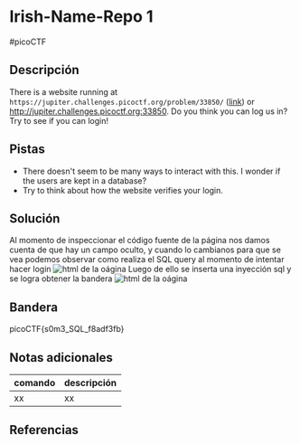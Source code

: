 # Irish-Name-Repo 1
#picoCTF 
## Descripción
There is a website running at `https://jupiter.challenges.picoctf.org/problem/33850/` ([link](https://jupiter.challenges.picoctf.org/problem/33850/)) or http://jupiter.challenges.picoctf.org:33850. Do you think you can log us in? Try to see if you can login!

## Pistas 
+ There doesn't seem to be many ways to interact with this. I wonder if the users are kept in a database?
+ Try to think about how the website verifies your login.

## Solución
Al momento de inspeccionar el código fuente de la página nos damos cuenta de que hay un campo oculto, y cuando lo cambianos para que se vea podemos observar como realiza el SQL query al momento de intentar hacer login 
![html de la oágina](/PicoCTF(clases)/Capturas/Irish-Name-Repo-1.png)
Luego de ello se inserta una inyección sql y se logra obtener la bandera 
![html de la oágina](/PicoCTF(clases)/Capturas/Irish-Name-Repo-1(1).png)
## Bandera
picoCTF{s0m3_SQL_f8adf3fb}

## Notas adicionales
| comando | descripción |
|------------|---------------|
| xx | xx |

## Referencias
